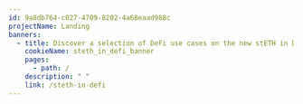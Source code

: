 ```yaml
---
id: 9a8db764-c027-4709-8202-4a68eaad988c
projectName: Landing
banners:
  - title: Discover a selection of DeFi use cases on the new stETH in DeFi page
    cookieName: steth_in_defi_banner
    pages:
      - path: /
    description: " "
    link: /steth-in-defi
---
```

